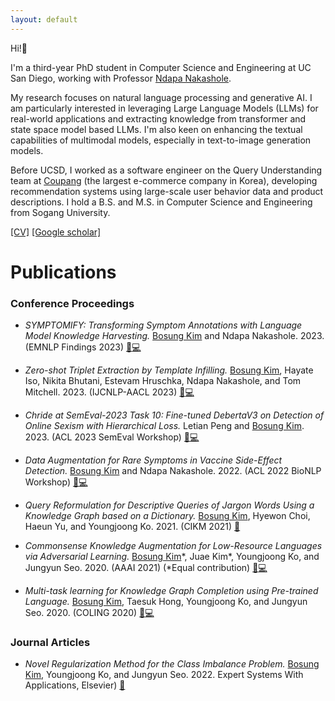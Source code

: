 ```yaml
---
layout: default
---
```


Hi!👋 

I'm a third-year PhD student in Computer Science and Engineering at UC San Diego, working with Professor [Ndapa Nakashole](ndapa.us).

My research focuses on natural language processing and generative AI. I am particularly interested in leveraging Large Language Models (LLMs) for real-world applications and extracting knowledge from transformer and state space model based LLMs. I'm also keen on enhancing the textual capabilities of multimodal models, especially in text-to-image generation models.

Before UCSD, I worked as a software engineer on the Query Understanding team at [Coupang](https://en.wikipedia.org/wiki/Coupang) (the largest e-commerce company in Korea), developing recommendation systems using large-scale user behavior data and product descriptions. I hold a B.S. and M.S. in Computer Science and Engineering from Sogang University.

[[CV]](assets/CV.pdf)
[[Google scholar]](https://scholar.google.com/citations?user=gbFNtPUAAAAJ&hl=en)

# [](#header-1)Publications

### Conference Proceedings

- *SYMPTOMIFY: Transforming Symptom Annotations with Language Model Knowledge Harvesting.* 
<ins>Bosung Kim</ins> and Ndapa Nakashole. 2023.
(EMNLP Findings 2023) [📄](https://aclanthology.org/2023.findings-emnlp.781)[💻](https://github.com/bosung/SYMPTOMIFY)

- *Zero-shot Triplet Extraction by Template Infilling.*
<ins>Bosung Kim</ins>, Hayate Iso, Nikita Bhutani, Estevam Hruschka, Ndapa Nakashole, and Tom Mitchell. 2023.
(IJCNLP-AACL 2023) [📄](https://arxiv.org/abs/2212.10708)[💻](https://github.com/megagonlabs/zett)

- *Chride at SemEval-2023 Task 10: Fine-tuned DebertaV3 on Detection of Online Sexism with Hierarchical Loss.*
Letian Peng and <ins>Bosung Kim</ins>. 2023.
(ACL 2023 SemEval Workshop) [📄](https://aclanthology.org/2023.semeval-1.232)[💻](https://github.com/KomeijiForce/SemEval2023_Task10)

- *Data Augmentation for Rare Symptoms in Vaccine Side-Effect Detection.*
<ins>Bosung Kim</ins> and Ndapa Nakashole. 2022.
(ACL 2022 BioNLP Workshop) [📄](https://aclanthology.org/2022.bionlp-1.29.pdf)[💻](https://github.com/bosung/DA-VSED)

- *Query Reformulation for Descriptive Queries of Jargon Words Using a Knowledge Graph based on a Dictionary.*
<ins>Bosung Kim</ins>, Hyewon Choi, Haeun Yu, and Youngjoong Ko. 2021.
(CIKM 2021) [📄](https://dl.acm.org/doi/abs/10.1145/3459637.3482382)

- *Commonsense Knowledge Augmentation for Low-Resource Languages via Adversarial Learning.*
<ins>Bosung Kim</ins>\*, Juae Kim\*, Youngjoong Ko, and Jungyun Seo. 2020.
(AAAI 2021) (\*Equal contribution) [📄](https://ojs.aaai.org/index.php/AAAI/article/view/16793)[💻](https://github.com/bosung/knowledge-aug-adv)

- *Multi-task learning for Knowledge Graph Completion using Pre-trained Language.*
<ins>Bosung Kim</ins>, Taesuk Hong, Youngjoong Ko, and Jungyun Seo. 2020.
(COLING 2020) [📄](https://www.aclweb.org/anthology/2020.coling-main.153.pdf)[💻](https://github.com/bosung/MTL-KGC)

### Journal Articles

- *Novel Regularization Method for the Class Imbalance Problem.*
<ins>Bosung Kim</ins>, Youngjoong Ko, and Jungyun Seo. 2022.
Expert Systems With Applications, Elsevier) [📄](https://www.sciencedirect.com/science/article/abs/pii/S0957417421013245)

